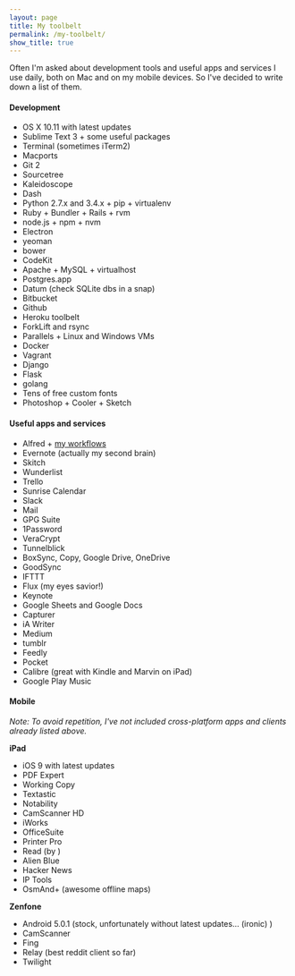 ```yaml
---
layout: page
title: My toolbelt
permalink: /my-toolbelt/
show_title: true
---
```


Often I'm asked about development tools and useful apps and services I use daily, both on Mac and on my mobile devices. So I've decided to write down a list of them. 

#### Development

- OS X 10.11 with latest updates
- Sublime Text 3 + some useful packages
- Terminal (sometimes iTerm2)
- Macports
- Git 2
- Sourcetree
- Kaleidoscope
- Dash
- Python 2.7.x and 3.4.x + pip + virtualenv
- Ruby + Bundler + Rails + rvm
- node.js + npm + nvm
- Electron
- yeoman
- bower
- CodeKit
- Apache + MySQL + virtualhost
- Postgres.app
- Datum (check SQLite dbs in a snap)
- Bitbucket
- Github
- Heroku toolbelt
- ForkLift and rsync
- Parallels + Linux and Windows VMs
- Docker
- Vagrant
- Django
- Flask
- golang
- Tens of free custom fonts
- Photoshop + Cooler + Sketch

#### Useful apps and services

- Alfred + [my workflows](https://github.com/pirafrank/OSX_utils)
- Evernote (actually my second brain)
- Skitch
- Wunderlist
- Trello
- Sunrise Calendar
- Slack
- Mail
- GPG Suite
- 1Password
- VeraCrypt
- Tunnelblick
- BoxSync, Copy, Google Drive, OneDrive
- GoodSync
- IFTTT
- Flux (my eyes savior!)
- Keynote
- Google Sheets and Google Docs
- Capturer
- iA Writer
- Medium
- tumblr
- Feedly
- Pocket
- Calibre (great with Kindle and Marvin on iPad)
- Google Play Music

#### Mobile

*Note: To avoid repetition, I've not included cross-platform apps and clients already listed above.*

**iPad**

- iOS 9 with latest updates
- PDF Expert
- Working Copy
- Textastic
- Notability
- CamScanner HD
- iWorks
- OfficeSuite
- Printer Pro
- Read (by )
- Alien Blue
- Hacker News
- IP Tools
- OsmAnd+ (awesome offline maps)

**Zenfone**

- Android 5.0.1 (stock, unfortunately without latest updates... (ironic) )
- CamScanner
- Fing
- Relay (best reddit client so far)
- Twilight
